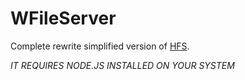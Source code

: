 # WFileServer

Complete rewrite simplified version of [HFS](https://www.rejetto.com/hfs/).

*IT REQUIRES NODE.JS INSTALLED ON YOUR SYSTEM*
